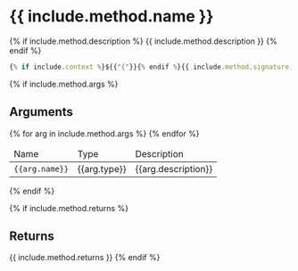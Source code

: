 # {{ include.method.name }}

{% if include.method.description %}
{{ include.method.description }}
{% endif %}

```js
{% if include.context %}${{"{"}}{% endif %}{{ include.method.signature }}{% if include.context %}}{% endif %}
```

{% if include.method.args %}
## Arguments
<table class="bp3-html-table bp3-html-table-striped" style="width: 100%">
  <thead>
    <tr>
      <td>
        Name
      </td>
      <td>
        Type
      </td>
      <td>
        Description
      </td>
    </tr>
  </thead>
  <tbody>
    {% for arg in include.method.args %}
    <tr>
      <td>
        <code>{{arg.name}}</code>
      </td>
      <td>
        {{arg.type}}
      </td>
      <td>
        {{arg.description}}
      </td>
    </tr>
    {% endfor %}
  </tbody>
</table>
{% endif %}

{% if include.method.returns %}
## Returns
{{ include.method.returns }}
{% endif %}

